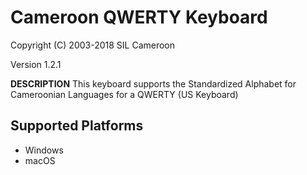 Cameroon QWERTY Keyboard
=====================

Copyright (C) 2003-2018 SIL Cameroon

Version 1.2.1

__DESCRIPTION__
This keyboard supports the Standardized Alphabet for Cameroonian Languages for a QWERTY (US Keyboard)

Supported Platforms
-------------------
 * Windows
 * macOS
